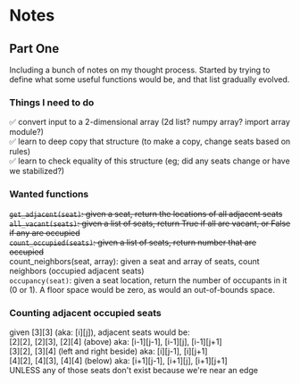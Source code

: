 # Notes

## Part One

Including a bunch of notes on my thought process. Started by trying to define what some useful functions would be, and that list gradually evolved.

### Things I need to do

✅ convert input to a 2-dimensional array (2d list? numpy array? import array module?)  
✅ learn to deep copy that structure (to make a copy, change seats based on rules)  
✅ learn to check equality of this structure (eg; did any seats change or have we stabilized?)

### Wanted functions

~~`get_adjacent(seat)`: given a seat, return the locations of all adjacent seats~~  
~~`all_vacant(seats)`: given a list of seats, return True if all are vacant, or False if any are occupied~~  
~~`count_occupied(seats)`: given a list of seats, return number that are occupied~~  
count_neighbors(seat, array): given a seat and array of seats, count neighbors (occupied adjacent seats)  
`occupancy(seat)`: given a seat location, return the number of occupants in it (0 or 1). A floor space would be zero, as would an out-of-bounds space.

### Counting adjacent occupied seats

given [3][3] (aka: [i][j]), adjacent seats would be:  
[2][2], [2][3], [2][4] (above) aka: [i-1][j-1], [i-1][j], [i-1][j+1]  
[3][2], [3][4] (left and right beside) aka: [i][j-1], [i][j+1]  
[4][2], [4][3], [4][4] (below) aka: [i+1][j-1], [i+1][j], [i+1][j+1]  
UNLESS any of those seats don't exist because we're near an edge
